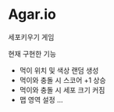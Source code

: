 # Agar.io
세포키우기 게임

현재 구현한 기능
- 먹이 위치 및 색상 랜덤 생성
- 먹이와 충돌 시 스코어 +1 상승
- 먹이와 충돌 시 세포 크기 커짐
- 맵 영역 설정
...
